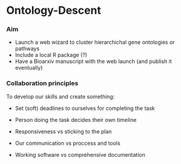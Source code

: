 # Ontology-Descent

### Aim 

* Launch a web wizard to cluster hierarchichal gene ontologies or pathways
* Include a local R package (?)
* Have a Bioarxiv manuscript with the web launch (and publish it eventually)

### Collaboration principles

To develop our skills and create something:
  + Set (soft) deadlines to ourselves for completing the task
  + Person doing the task decides their own timeline

  + Responsiveness vs sticking to the plan
  + Our communication vs proccess and tools
  + Working software vs comprehensive documentation

